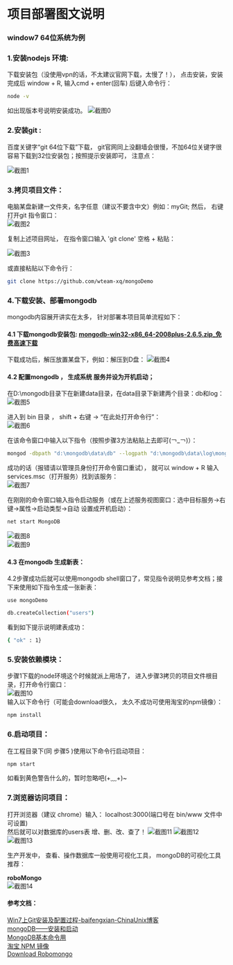 
# 项目部署图文说明

### window7 64位系统为例

### 1.安装nodejs 环境:

下载安装包（没使用vpn的话，不太建议官网下载，太慢了！）， 点击安装，安装完成后 window + R, 输入cmd + enter(回车) 后键入命令行：
```Bash
node -v
```

如出现版本号说明安装成功。
![截图0](https://github.com/wteam-xq/mongoDemo/blob/master/deploy_images/0.jpg)

### 2.安装git :
  百度关键字“git 64位下载”下载， git官网同上没翻墙会很慢，不加64位关键字很容易下载到32位安装包；按照提示安装即可， 注意点：  
  
  ![截图1](https://github.com/wteam-xq/mongoDemo/blob/master/deploy_images/1.jpg)
  
### 3.拷贝项目文件：
  电脑某盘新建一文件夹，名字任意（建议不要含中文）例如：myGit; 然后， 右键打开git 指令窗口：  
   ![截图2](https://github.com/wteam-xq/mongoDemo/blob/master/deploy_images/2.jpg)  
   
   复制上述项目网址， 在指令窗口输入 'git clone' 空格 + 粘贴：  
   
   ![截图3](https://github.com/wteam-xq/mongoDemo/blob/master/deploy_images/3.jpg)  
   
或直接粘贴以下命令行：  

   ```Bash
   git clone https://github.com/wteam-xq/mongoDemo
   ```  
   
### 4.下载安装、部署mongodb
 mongodb内容展开讲实在太多， 针对部署本项目简单流程如下：  
#### 4.1 下载mongodb安装包: [mongodb-win32-x86_64-2008plus-2.6.5.zip_免费高速下载](http://pan.baidu.com/s/1qWG5Lr2)  
  下载成功后，解压放置某盘下，例如：解压到D盘：
  ![截图4](https://github.com/wteam-xq/mongoDemo/blob/master/deploy_images/4.jpg)
  
#### 4.2 配置mongodb ， 生成系统 服务并设为开机启动；  
在D:\mongodb目录下在新建data目录，在data目录下新建两个目录：db和log：
![截图5](https://github.com/wteam-xq/mongoDemo/blob/master/deploy_images/5.jpg)  

进入到 bin 目录 ， shift + 右键 ->  “在此处打开命令行”：  
![截图6](https://github.com/wteam-xq/mongoDemo/blob/master/deploy_images/6.jpg) 

在该命令窗口中输入以下指令（按照步骤3方法粘贴上去即可(￢_￢)）：  
```Bash
mongod -dbpath "d:\mongodb\data\db" --logpath "d:\mongodb\data\log\mongodb.log" --install --serviceName "MongoDB"

```  

成功的话（报错请以管理员身份打开命令窗口重试）， 就可以 window + R 输入 services.msc（打开服务）找到该服务：  
![截图7](https://github.com/wteam-xq/mongoDemo/blob/master/deploy_images/7.jpg)   

在刚刚的命令窗口输入指令启动服务（或在上述服务视图窗口：选中目标服务->右键->属性->启动类型->自动  设置成开机启动）： 
```Bash
net start MongoDB
```  
![截图8](https://github.com/wteam-xq/mongoDemo/blob/master/deploy_images/8.jpg)  
![截图9](https://github.com/wteam-xq/mongoDemo/blob/master/deploy_images/9.jpg)  

#### 4.3 在mongodb 生成新表：
4.2步骤成功后就可以使用mongodb shell窗口了，常见指令说明见参考文档；接下来使用如下指令生成一张新表：  
```Bash
use mongoDemo

db.createCollection("users")
```   
看到如下提示说明建表成功：  
```Bash
{ "ok" : 1}
```  
### 5.安装依赖模块：
步骤1下载的node环境这个时候就派上用场了， 进入步骤3拷贝的项目文件根目录，打开命令行窗口：  
![截图10](https://github.com/wteam-xq/mongoDemo/blob/master/deploy_images/10.jpg)   
输入以下命令行（可能会download很久， 太久不成功可使用淘宝的npm镜像）：  
```Bash
npm install
```  

### 6.启动项目：
在工程目录下(同 步骤5 )使用以下命令行启动项目： 
```Bash
npm start
```  
如看到黄色警告什么的，暂时忽略吧(+﹏+)~  

### 7.浏览器访问项目：  
打开浏览器（建议 chrome）输入： localhost:3000(端口号在 bin/www 文件中可设置)  
然后就可以对数据库的users表 增、删、改、查了！
![截图11](https://github.com/wteam-xq/mongoDemo/blob/master/deploy_images/11.jpg)
![截图12](https://github.com/wteam-xq/mongoDemo/blob/master/deploy_images/12.jpg)
![截图13](https://github.com/wteam-xq/mongoDemo/blob/master/deploy_images/13.jpg)  

生产开发中， 查看、操作数据库一般使用可视化工具， mongoDB的可视化工具推荐： 

**roboMongo**  
![截图14](https://github.com/wteam-xq/mongoDemo/blob/master/deploy_images/14.jpg)  


#### 参考文档：  
[Win7上Git安装及配置过程-baifengxian-ChinaUnix博客](http://blog.chinaunix.net/uid-25806493-id-3319781.html)  
[mongoDB——安装和启动](http://blog.csdn.net/liusong0605/article/details/10574863)  
[MongoDB基本命令用](http://www.cnblogs.com/xusir/archive/2012/12/24/2830957.html)  
[淘宝 NPM 镜像](http://npm.taobao.org/)  
[Download Robomongo](http://robomongo.org/download.html)  
